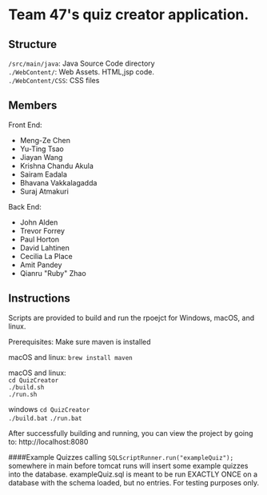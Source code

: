 # Team 47's quiz creator application.

## Structure
`/src/main/java`: Java Source Code directory  
`./WebContent/`: Web Assets. HTML,jsp code.  
`./WebContent/CSS`: CSS files

## Members

Front End:
 - Meng-Ze Chen
 - Yu-Ting Tsao
 - Jiayan Wang
 - Krishna Chandu Akula
 - Sairam Eadala
 - Bhavana Vakkalagadda
 - Suraj Atmakuri

Back End:
 - John Alden
 - Trevor Forrey
 - Paul Horton
 - David Lahtinen
 - Cecilia La Place
 - Amit Pandey
 - Qianru "Ruby" Zhao

## Instructions

Scripts are provided to build and run the rpoejct for Windows, macOS, and linux.

Prerequisites:
Make sure maven is installed

macOS and linux:
`brew install maven`

macOS and linux:  
`cd QuizCreator`  
`./build.sh`  
`./run.sh`  

windows
`cd QuizCreator`  
`./build.bat`
`./run.bat`

After successfully building and running, you can view the project by going to:
http://localhost:8080

####Example Quizzes
calling `SQLScriptRunner.run("exampleQuiz");` somewhere in main before tomcat runs will insert some example quizzes into the database. exampleQuiz.sql is meant to be run EXACTLY ONCE on a database with the schema loaded, but no entries. For testing purposes only.

